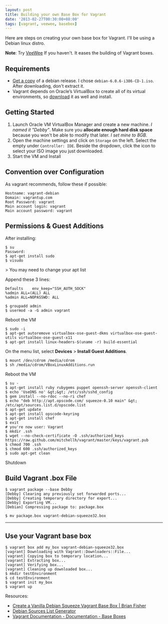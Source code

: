 ```yaml
---
layout: post
title: Building your own Base Box for Vagrant
date: '2013-02-27T00:30:00+08:00'
tags: [vagrant, veewee, basebox]
---
```


Here are steps on creating your own base box for Vagrant. I'll be using a Debian linux distro.




**Note**: Try [VeeWee](https://github.com/jedi4ever/veewee) If you haven't. It eases the building of Vagrant boxes.

## Requirements

- [Get a copy](http://www.debian.org/CD/) of a debian release. I chose `debian-6.0.6-i386-CD-1.iso`. After downloading, don't extract it.
- Vagrant depends on Oracle’s VirtualBox to create all of its virtual environments, so [download](https://www.virtualbox.org/wiki/Downloads) it as well and install.

## Getting Started

1. Launch Oracle VM VirtualBox Manager and create a new machine. *I named it "Debby"*. Make sure you **allocate enough hard disk space** because you won't be able to modify that later. _I set mine to 8GB._
2. Open the machine settings and click on `Storage` on the left. Select the empty under `Controller: IDE`. Beside the dropdown, click the icon to select your ISO image you just downloaded.
3. Start the VM and Install

## Convention over Configuration

As vagrant recommends, follow these if possible:

    Hostname: vagrant-debian
    Domain: vagrantup.com
    Root Password: vagrant
    Main account login: vagrant
    Main account password: vagrant

## Permissions &amp; Guest Additions

After installing:

    $ su
    Password:
    $ apt-get install sudo
    $ visudo

&gt; You may need to change your apt list


Append these 3 lines:

    Defaults    env_keep="SSH_AUTH_SOCK"
    %admin ALL=(ALL) ALL
    %admin ALL=NOPASSWD: ALL

    $ groupadd admin
    $ usermod -a -G admin vagrant

Reboot the VM

    $ sudo -i
    $ apt-get autoremove virtualbox-ose-guest-dkms virtualbox-ose-guest-utils virtualbox-ose-guest-x11
    $ apt-get install linux-headers-$(uname -r) build-essential

On the menu list, select **Devices** &gt; **Install Guest Additions**.

    $ mount /dev/cdrom /media/cdrom
    $ sh /media/cdrom/VBoxLinuxAdditions.run

Reboot the VM

    $ su -
    $ apt-get install ruby rubygems puppet openssh-server openssh-client
    $ echo 'UseDNS no' &gt;&gt; /etc/ssh/sshd_config
    $ gem install --no-rdoc --no-ri chef
    $ echo "deb http://apt.opscode.com/ squeeze-0.10 main" &gt; /etc/apt/sources.list.d/opscode.list
    $ apt-get update
    $ apt-get install opscode-keyring
    $ apt-get install chef
    $ exit
    # you're now user: Vagrant
    $ mkdir .ssh
    $ wget --no-check-certificate -O .ssh/authorized_keys https://raw.github.com/mitchellh/vagrant/master/keys/vagrant.pub
    $ chmod 700 .ssh
    $ chmod 600 .ssh/authorized_keys
    $ sudo apt-get clean

Shutdown

## Build Vagrant .box File

    $ vagrant package --base Debby
    [Debby] Clearing any previously set forwarded ports...
    [Debby] Creating temporary directory for export...
    [Debby] Exporting VM...
    [Debian] Compressing package to: package.box

    $ mv package.box vagrant-debian-squeeze32.box

----

## Use your Vagrant base box

    $ vagrant box add my_box vagrant-debian-squeeze32.box
    [vagrant] Downloading with Vagrant::Downloaders::File...
    [vagrant] Copying box to temporary location...
    [vagrant] Extracting box...
    [vagrant] Verifying box...
    [vagrant] Cleaning up downloaded box...
    $ mkdir testEnvironment
    $ cd testEnvironment
    $ vagrant init my_box
    $ vagrant up


Resources:

- [Create a Vanilla Debian Squeeze Vagrant Base Box | Brian Fisher](http://brianfisher.name/content/create-vanilla-debian-squeeze-vagrant-base-box)
- [Debian Sources List Generator](http://debgen.simplylinux.ch/)
- [Vagrant Documentation - Documentation - Base Boxes](www.vagrantup.com/v1/docs/base_boxes.html)
